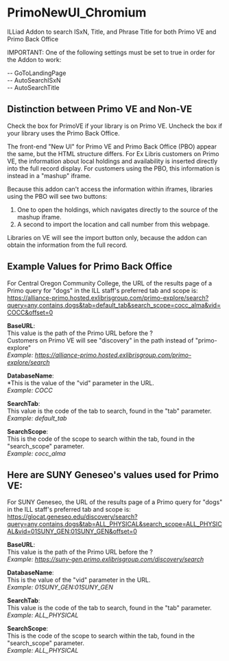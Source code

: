 # PrimoNewUI_Chromium
ILLiad Addon to search ISxN, Title, and Phrase Title for both Primo VE and Primo Back Office

IMPORTANT:  One of the following settings must be set to true in order for the Addon to work:

-- GoToLandingPage  
-- AutoSearchISxN  
-- AutoSearchTitle  

## Distinction between Primo VE and Non-VE

Check the box for PrimoVE if your library is on Primo VE. Uncheck the box if your library uses the Primo Back Office.

The front-end "New UI" for Primo VE and Primo Back Office (PBO) appear the same, but the HTML structure differs.
For Ex Libris customers on Primo VE, the information about local holdings and availability is inserted directly
into the full record display. For customers using the PBO, this information is instead in a "mashup" iframe.

Because this addon can't access the information within iframes, libraries using the PBO will see two buttons:

1) One to open the holdings, which navigates directly to the source of the mashup iframe.
2) A second to import the location and call number from this webpage.

Libraries on VE will see the import button only, because the addon can obtain the information from the full record.

## Example Values for Primo Back Office

For Central Oregon Community College, the URL of the results page of a Primo query for "dogs" in the ILL staff's preferred tab and scope is:  
https://alliance-primo.hosted.exlibrisgroup.com/primo-explore/search?query=any,contains,dogs&tab=default_tab&search_scope=cocc_alma&vid=COCC&offset=0

**BaseURL**:  
This value is the path of the Primo URL before the ?  
Customers on Primo VE will see "discovery" in the path instead of "primo-explore"  
*Example: https://alliance-primo.hosted.exlibrisgroup.com/primo-explore/search*

**DatabaseName**:  
*This is the value of the "vid" parameter in the URL.  
*Example: COCC*

**SearchTab**:  
This value is the code of the tab to search, found in the "tab" parameter.  
*Example: default_tab*

**SearchScope**:  
This is the code of the scope to search within the tab, found in the "search_scope" parameter.  
*Example: cocc_alma*

## Here are SUNY Geneseo's values used for Primo VE:

For SUNY Geneseo, the URL of the results page of a Primo query for "dogs" in the ILL staff's preferred tab and scope is:  
https://glocat.geneseo.edu/discovery/search?query=any,contains,dogs&tab=ALL_PHYSICAL&search_scope=ALL_PHYSICAL&vid=01SUNY_GEN:01SUNY_GEN&offset=0

**BaseURL**:  
This value is the path of the Primo URL before the ?  
*Example: https://suny-gen.primo.exlibrisgroup.com/discovery/search*

**DatabaseName**:  
This is the value of the "vid" parameter in the URL.  
*Example: 01SUNY_GEN:01SUNY_GEN*

**SearchTab**:  
This value is the code of the tab to search, found in the "tab" parameter.  
*Example: ALL_PHYSICAL*

**SearchScope**:  
This is the code of the scope to search within the tab, found in the "search_scope" parameter.  
*Example: ALL_PHYSICAL*
